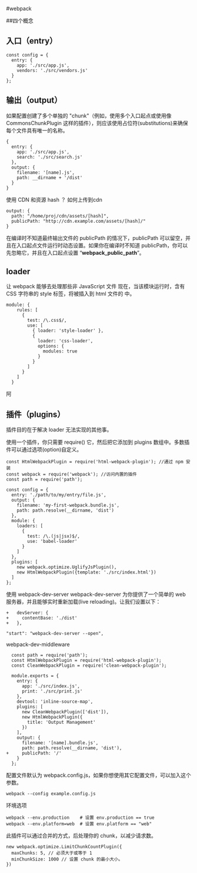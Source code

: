 #webpack

##四个概念

入口（entry）
- 
	const config = {
	  entry: {
	    app: './src/app.js',
	    vendors: './src/vendors.js'
	  }
	};
	

输出（output）
-
如果配置创建了多个单独的 "chunk"（例如，使用多个入口起点或使用像 CommonsChunkPlugin 这样的插件），则应该使用占位符(substitutions)来确保每个文件具有唯一的名称。

	{
	  entry: {
	    app: './src/app.js',
	    search: './src/search.js'
	  },
	  output: {
	    filename: '[name].js',
	    path: __dirname + '/dist'
	  }
	}

使用 CDN 和资源 hash ？ 如何上传到cdn

	output: {
	  path: "/home/proj/cdn/assets/[hash]",
	  publicPath: "http://cdn.example.com/assets/[hash]/"
	}

在编译时不知道最终输出文件的 publicPath 的情况下，publicPath 可以留空，并且在入口起点文件运行时动态设置。如果你在编译时不知道 publicPath，你可以先忽略它，并且在入口起点设置 “__webpack_public_path__”。

loader   
-
让 webpack 能够去处理那些非 JavaScript 文件
现在，当该模块运行时，含有 CSS 字符串的 style 标签，将被插入到 html 文件的 <head> 中。

	module: {
	    rules: [
	      {
	        test: /\.css$/,
	        use: [
	          { loader: 'style-loader' },
	          {
	            loader: 'css-loader',
	            options: {
	              modules: true
	            }
	          }
	        ]
	      }
	    ]
	  }
阿

插件（plugins）   
-
插件目的在于解决 loader 无法实现的其他事。

使用一个插件，你只需要 require() 它，然后把它添加到 plugins 数组中。多数插件可以通过选项(option)自定义。

	const HtmlWebpackPlugin = require('html-webpack-plugin'); //通过 npm 安装
	const webpack = require('webpack'); //访问内置的插件
	const path = require('path');
	
	const config = {
	  entry: './path/to/my/entry/file.js',
	  output: {
	    filename: 'my-first-webpack.bundle.js',
	    path: path.resolve(__dirname, 'dist')
	  },
	  module: {
	    loaders: [
	      {
	        test: /\.(js|jsx)$/,
	        use: 'babel-loader'
	      }
	    ]
	  },
	  plugins: [
	    new webpack.optimize.UglifyJsPlugin(),
	    new HtmlWebpackPlugin({template: './src/index.html'})
	  ]
	};



使用 webpack-dev-server webpack-dev-server 为你提供了一个简单的 web 服务器，并且能够实时重新加载(live reloading)。让我们设置以下：

	+   devServer: {
	+     contentBase: './dist'
	+   },

	"start": "webpack-dev-server --open",

webpack-dev-middleware

	  const path = require('path');
	  const HtmlWebpackPlugin = require('html-webpack-plugin');
	  const CleanWebpackPlugin = require('clean-webpack-plugin');
	
	  module.exports = {
	    entry: {
	      app: './src/index.js',
	      print: './src/print.js'
	    },
	    devtool: 'inline-source-map',
	    plugins: [
	      new CleanWebpackPlugin(['dist']),
	      new HtmlWebpackPlugin({
	        title: 'Output Management'
	      })
	    ],
	    output: {
	      filename: '[name].bundle.js',
	      path: path.resolve(__dirname, 'dist'),
	+     publicPath: '/'
	    }
	  };

配置文件默认为 webpack.config.js，如果你想使用其它配置文件，可以加入这个参数。

	webpack --config example.config.js

环境选项

	webpack --env.production    # 设置 env.production == true
	webpack --env.platform=web  # 设置 env.platform == "web"

此插件可以通过合并的方式，后处理你的 chunk，以减少请求数。

	new webpack.optimize.LimitChunkCountPlugin({
	  maxChunks: 5, // 必须大于或等于 1
	  minChunkSize: 1000 // 设置 chunk 的最小大小。
	})